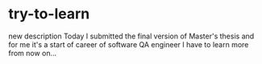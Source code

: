 # try-to-learn
new description
Today I submitted the final version of Master's thesis
and for me it's a start of career of software QA engineer
I have to learn more from now on...
